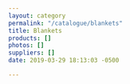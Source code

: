 ```yaml
---
layout: category
permalink: "/catalogue/blankets"
title: Blankets
products: []
photos: []
suppliers: []
date: 2019-03-29 18:13:03 -0500

---
```

